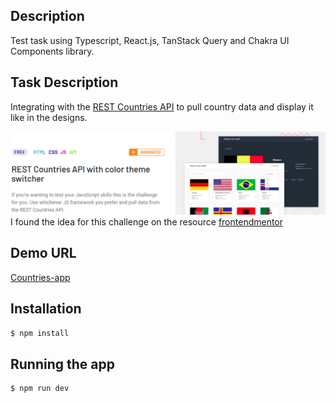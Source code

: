 ## Description

Test task using Typescript, React.js, TanStack Query and Chakra UI Components library.

## Task Description

Integrating with the [REST Countries API](https://restcountries.com/) to pull country data and display it like in the designs.

![](desc.png)
I found the idea for this challenge on the resource [frontendmentor](https://www.frontendmentor.io/challenges/rest-countries-api-with-color-theme-switcher-5cacc469fec04111f7b848ca)

## Demo URL
[Countries-app](https://berezin787.github.io/countries-spa/)

## Installation

```bash
$ npm install
```
## Running the app

```bash
$ npm run dev
```
